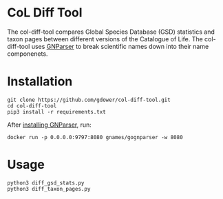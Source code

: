 # CoL Diff Tool

The col-diff-tool compares Global Species Database (GSD) statistics and taxon pages between different versions of the Catalogue of Life. The col-diff-tool uses [GNParser](https://github.com/GlobalNamesArchitecture/gnparser) to break scientific names down into their name componenets.

# Installation

```
git clone https://github.com/gdower/col-diff-tool.git
cd col-diff-tool
pip3 install -r requirements.txt
```

After [installing GNParser](https://github.com/GlobalNamesArchitecture/gnparser#command-line-tool-and-socket-server), run:

```
docker run -p 0.0.0.0:9797:8080 gnames/gognparser -w 8080
```

# Usage

```
python3 diff_gsd_stats.py
python3 diff_taxon_pages.py
```
